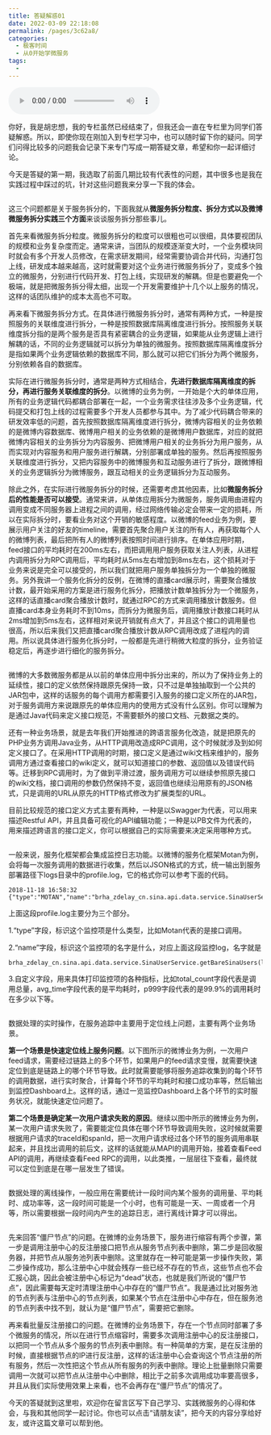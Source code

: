 ```yaml
---
title: 答疑解惑01
date: 2022-03-09 22:18:08
permalink: /pages/3c62a8/
categories:
  - 极客时间
  - 从0开始学微服务
tags:
  - 
---
```

<audio title="阿忠伯的特别放送.答疑解惑01" src="https://static001.geekbang.org/resource/audio/12/eb/124024d898790a736b8e3987d43f73eb.mp3" controls="controls"></audio> 
<p>你好，我是胡忠想，我的专栏虽然已经结束了，但我还会一直在专栏里为同学们答疑解惑。所以，即使你现在刚加入到专栏学习中，也可以随时留下你的疑问。同学们问得比较多的问题我会记录下来专门写成一期答疑文章，希望和你一起详细讨论。</p><p><span class="orange">今天是答疑的第一期，我选取了前面几期比较有代表性的问题，其中很多也是我在实践过程中踩过的坑，针对这些问题我来分享一下我的体会。</span></p><p><img src="https://static001.geekbang.org/resource/image/dc/2e/dc985041d4cf7691014f3a8be94fad2e.jpeg" alt=""><img src="https://static001.geekbang.org/resource/image/0d/78/0d99b3e1eb65599dffda535d8aafd778.jpeg" alt=""><img src="https://static001.geekbang.org/resource/image/0e/e6/0efa0b0356e169dd2b2cf714b4418de6.jpeg" alt=""></p><p>这三个问题都是关于服务拆分的，下面我就从<strong>微服务拆分粒度、拆分方式以及微博微服务拆分实践三个方面</strong>来谈谈服务拆分那些事儿。</p><p>首先来看微服务拆分粒度。微服务拆分的粒度可以很粗也可以很细，具体要视团队的规模和业务复杂度而定。通常来讲，当团队的规模逐渐变大时，一个业务模块同时就会有多个开发人员修改，在需求研发期间，经常需要协调合并代码，沟通打包上线，研发成本越来越高，这时就需要对这个业务进行微服务拆分了，变成多个独立的微服务，分别进行代码开发、打包上线，实现研发的解耦。但是也要避免一个极端，就是把微服务拆分得太细，出现一个开发需要维护十几个以上服务的情况，这样的话团队维护的成本太高也不可取。</p><p>再来看下微服务拆分方式。在具体进行微服务拆分时，通常有两种方式，一种是按照服务的关联维度进行拆分，一种是按照数据库隔离维度进行拆分。按照服务关联维度拆分指的是两个服务是否具有紧密耦合的业务逻辑，如果能从业务逻辑上进行解耦的话，不同的业务逻辑就可以拆分为单独的微服务。按照数据库隔离维度拆分是指如果两个业务逻辑依赖的数据库不同，那么就可以把它们拆分为两个微服务，分别依赖各自的数据库。</p><!-- [[[read_end]]] --><p>实际在进行微服务拆分时，通常是两种方式相结合，<strong>先进行数据库隔离维度的拆分，再进行服务关联维度的拆分</strong>。以微博的业务为例，一开始是个大的单体应用，所有的业务逻辑代码都耦合部署在一起，一个业务需求往往涉及多个业务逻辑，代码提交和打包上线的过程需要多个开发人员都参与其中。为了减少代码耦合带来的研发效率低的问题，首先按照数据库隔离维度进行拆分，微博内容相关的业务依赖的是微博内容数据库、微博用户相关的业务依赖的是微博用户数据库，对应的就把微博内容相关的业务拆分为内容服务、把微博用户相关的业务拆分为用户服务，从而实现对内容服务和用户服务进行解耦，分别部署成单独的服务。然后再按照服务关联维度进行拆分，又把内容服务中的微博服务和互动服务进行了拆分，跟微博相关的业务逻辑拆分为微博服务，跟互动相关的业务逻辑拆分为互动服务。</p><p>除此之外，在实际进行微服务拆分的时候，还需要考虑其他因素，比如<strong>微服务拆分后的性能是否可以接受</strong>。通常来讲，从单体应用拆分为微服务，服务调用由进程内调用变成不同服务器上进程之间的调用，经过网络传输必定会带来一定的损耗，所以在实际拆分时，要看业务对这个开销的敏感程度。以微博的feed业务为例，要展示用户关注的好友的timeline，需要首先聚合用户关注的所有人，再获取每个人的微博列表，最后把所有人的微博列表按照时间进行排序。在单体应用时期，feed接口的平均耗时在200ms左右，而把调用用户服务获取关注人列表，从进程内调用拆分为RPC调用后，平均耗时从5ms左右增加到8ms左右，这个损耗对于业务来说是完全可以接受的，所以我们就把用户服务单独拆分为一个单独的微服务。另外我讲一个服务化拆分的反例，在微博的直播card展示时，需要聚合播放计数，最开始采用的方案是进行服务化拆分，把播放计数单独拆分为一个微服务，这样的话直播card聚合播放计数时，就通过RPC的方式来调用播放计数服务。但直播card本身业务耗时不到10ms，而拆分为微服务后，调用播放计数接口耗时从2ms增加到5ms左右，这样相对来说开销就有点大了，并且这个接口的调用量也很高，所以后来我们又把直播card聚合播放计数从RPC调用改成了进程内的调用。所以说具体进行服务化拆分时，一般都是先进行稍微大粒度的拆分，业务验证稳定后，再逐步进行细化的服务拆分。</p><p><img src="https://static001.geekbang.org/resource/image/20/70/20515bffab7540109eaa36888273e470.jpeg" alt=""></p><p>微博的大多数微服务都是从以前的单体应用中拆分出来的，所以为了保持业务上的延续性，接口的定义依然保持跟原先保持一致，只不过是单独抽取到一个公共的JAR包中，这样的话服务的每个调用方都需要引入服务的接口定义所在的JAR包，对于服务调用方来说跟原先的单体应用内的使用方式没有什么区别。你可以理解为是通过Java代码来定义接口规范，不需要额外的接口文档、元数据之类的。</p><p>还有一种业务场景，就是去年我们开始推进的跨语言服务化改造，就是把原先的PHP业务方调用Java业务，从HTTP调用改造成RPC调用，这个时候就涉及到如何定义接口了。在采用HTTP调用的时期，接口定义是通过wiki文档来维护的，服务调用方通过查看接口的wiki定义，就可以知道接口的参数、返回值以及错误代码等。迁移到RPC调用时，为了做到平滑过渡，服务调用方可以继续参照原先接口的wiki文档，接口调用的参数仍然保持不变，返回值也继续沿用原有的JSON格式，只是调用的URL从原先的HTTP格式修改为扩展类型的URL。</p><p>目前比较规范的接口定义方式主要有两种，一种是以Swagger为代表，可以用来描述Restful API，并且具备可视化的API编辑功能；一种是以PB文件为代表的，用来描述跨语言的接口定义，你可以根据自己的实际需要来决定采用哪种方式。</p><p><img src="https://static001.geekbang.org/resource/image/7d/26/7d1b287167bb5526f2844ee548a47226.jpeg" alt=""></p><p>一般来说，服务化框架都会集成监控日志功能。以微博的服务化框架Motan为例，会将每一次服务调用的数据进行收集，然后以JSON格式的方式，统一输出到服务部署路径下logs目录中的profile.log，它的格式你可以参考下面的代码。</p><pre><code>2018-11-18 16:58:32 {&quot;type&quot;:&quot;MOTAN&quot;,&quot;name&quot;:&quot;brha_zdelay_cn.sina.api.data.service.SinaUserService.getBareSinaUsers(long[])&quot;,&quot;slowThreshold&quot;:&quot;200&quot;,&quot;total_count&quot;:&quot;266&quot;,&quot;slow_count&quot;:&quot;0&quot;,&quot;avg_time&quot;:&quot;10.00&quot;,&quot;interval1&quot;:&quot;0&quot;,&quot;interval2&quot;:&quot;266&quot;,&quot;interval3&quot;:&quot;0&quot;,&quot;interval4&quot;:&quot;0&quot;,&quot;interval5&quot;:&quot;0&quot;,&quot;p75&quot;:&quot;10.00&quot;,&quot;p95&quot;:&quot;10.00&quot;,&quot;p98&quot;:&quot;10.00&quot;,&quot;p99&quot;:&quot;10.00&quot;,&quot;p999&quot;:&quot;10.00&quot;,&quot;biz_excp&quot;:&quot;0&quot;,&quot;other_excp&quot;:&quot;0&quot;,&quot;avg_tps&quot;:&quot;26&quot;,&quot;max_tps&quot;:&quot;31&quot;,&quot;min_tps&quot;:&quot;23&quot;}
</code></pre><p>上面这段profile.log主要分为三个部分。</p><p>1.“type”字段，标识这个监控项是什么类型，比如Motan代表的是接口调用。</p><p>2.“name”字段，标识这个监控项的名字是什么，对应上面这段监控log，名字就是</p><pre><code>brha_zdelay_cn.sina.api.data.service.SinaUserService.getBareSinaUsers(long[])
</code></pre><p>3.自定义字段，用来具体打印监控项的各种指标，比如total_count字段代表是调用总量，avg_time字段代表的是平均耗时，p999字段代表的是99.9%的调用耗时在多少以下等。</p><p><img src="https://static001.geekbang.org/resource/image/41/93/417aace7b4697ed058b7a632eb676793.jpeg" alt=""></p><p>数据处理的实时操作，在服务追踪中主要用于定位线上问题，主要有两个业务场景。</p><p><strong>第一个场景是快速定位线上服务问题</strong>。以下图所示的微博业务为例，一次用户feed请求，需要经过链路上的多个环节，如果用户的feed请求变慢，就需要快速定位到底是链路上的哪个环节导致。此时就需要能够将服务追踪收集到的每个环节的调用数据，进行实时聚合，计算每个环节的平均耗时和接口成功率等，然后输出到监控Dashboard上。这样的话，通过一览监控Dashboard上各个环节的实时服务状况，就能快速定位问题了。</p><p><strong>第二个场景是确定某一次用户请求失败的原因</strong>。继续以图中所示的微博业务为例，某一次用户请求失败了，需要能定位具体在哪个环节导致调用失败，这时候就需要根据用户请求的traceId和spanId，把一次用户请求经过各个环节的服务调用串联起来，并且找出调用的前后文，这样的话就能从MAPI的调用开始，接着查看Feed API的调用，再继续查看Feed RPC的调用，以此类推，一层层往下查看，最终就可以定位到底是在哪一层发生了错误。</p><p><img src="https://static001.geekbang.org/resource/image/b6/7b/b63bd8abd8e90ff75fb012068d419f7b.png" alt=""></p><p>数据处理的离线操作，一般应用在需要统计一段时间内某个服务的调用量、平均耗时、成功率等，这一段时间可能是一个小时，也有可能是一天、一周或者一个月等，所以需要根据一段时间内产生的追踪日志，进行离线计算才可以得出。</p><p><img src="https://static001.geekbang.org/resource/image/23/c6/233e10fb8c02ea82039a83a9e446dec6.jpeg" alt=""></p><p>先来回答“僵尸节点”的问题。在微博的业务场景下，服务进行缩容有两个步骤，第一步是调用注册中心的反注册接口把节点从服务节点列表中删除，第二步是回收服务器，并把节点从服务池列表中删除。这里就存在一种可能是第一步操作失败，第二步操作成功，那么注册中心中就会残存一些已经不存在的节点，这些节点也不会汇报心跳，因此会被注册中心标记为“dead”状态，也就是我们所说的“僵尸节点”，因此需要每天定时清理注册中心中存在的“僵尸节点”。我是通过比对服务池的节点列表与注册中心的节点列表，如果某个节点在注册中心中存在，但在服务池的节点列表中找不到，就认为是“僵尸节点”，需要把它删除。</p><p>再来看批量反注册接口的问题。在微博的业务场景下，存在一个节点同时部署了多个微服务的情况，所以在进行节点缩容时，需要多次调用注册中心的反注册接口，以把同一个节点从多个服务的节点列表中删除。有一种简单的方案，是在反注册的时候，直接根据节点的IP进行反注册，这样的话注册中心会查询这个节点注册的所有服务，然后一次性把这个节点从所有服务的列表中删除。理论上批量删除只需要调用一次就可以把节点从注册中心中删除，相比于之前多次调用成功率要高很多，并且从我们实际使用效果上来看，也不会再存在“僵尸节点”的情况了。</p><p>今天的答疑就到这里啦，欢迎你在留言区写下自己学习、实践微服务的心得和体会，与我和其他同学一起讨论。你也可以点击“请朋友读”，把今天的内容分享给好友，或许这篇文章可以帮到他。</p><p></p>